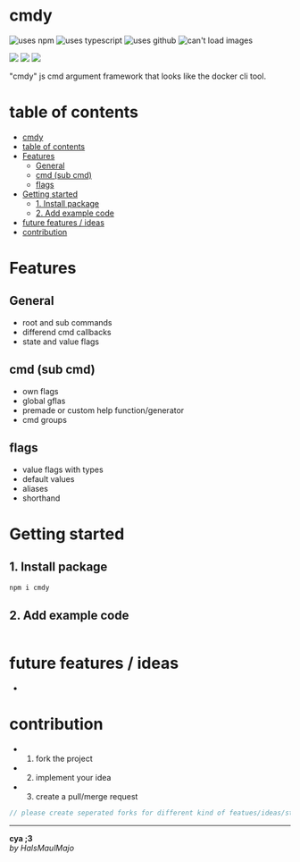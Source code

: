 # cmdy

![uses npm](https://img.shields.io/npm/v/cmdy.svg?style=plastic&logo=npm&color=red)
![uses typescript](https://img.shields.io/badge/dynamic/json?style=plastic&color=blue&label=Typescript&prefix=v&query=devDependencies.typescript&url=https%3A%2F%2Fraw.githubusercontent.com%2FHalsMaulMajo%2Fcmdy%2Fmain%2Fpackage.json)
![uses github](https://img.shields.io/badge/dynamic/json?style=plastic&color=darkviolet&label=GitHub&prefix=v&query=version&url=https%3A%2F%2Fraw.githubusercontent.com%2FHalsMaulMajo%2Fcmdy%2Fmain%2Fpackage.json)
![can't load images](https://img.shields.io/badge/dynamic/json?style=plastic&color=orange&label=UnixTime&query=unixtime&suffix=sec&url=http%3A%2F%2Fworldtimeapi.org%2Fapi%2Ftimezone%2FEtc%2FUTC)

![](https://img.shields.io/badge/dynamic/json?color=darkred&label=open%20issues&query=open_issues&suffix=x&url=https%3A%2F%2Fapi.github.com%2Frepos%2FHalsMaulMajo%2Fcmdy)
![](https://img.shields.io/badge/dynamic/json?color=navy&label=forks&query=forks&suffix=x&url=https%3A%2F%2Fapi.github.com%2Frepos%2FHalsMaulMajo%2Fcmdy)
![](https://img.shields.io/badge/dynamic/json?color=green&label=subscribers&query=subscribers_count&suffix=x&url=https%3A%2F%2Fapi.github.com%2Frepos%2FHalsMaulMajo%2Fcmdy)

"cmdy" js cmd argument framework that looks like the docker cli tool.

# table of contents 
- [cmdy](#cmdy)
- [table of contents](#table-of-contents)
- [Features](#features)
  - [General](#general)
  - [cmd (sub cmd)](#cmd-sub-cmd)
  - [flags](#flags)
- [Getting started](#getting-started)
  - [1. Install package](#1-install-package)
  - [2. Add example code](#2-add-example-code)
- [future features / ideas](#future-features--ideas)
- [contribution](#contribution)

# Features

## General
 - root and sub commands
 - differend cmd callbacks
 - state and value flags

## cmd (sub cmd)
 - own flags
 - global gflas
 - premade or custom help function/generator
 - cmd groups

## flags
 - value flags with types
 - default values
 - aliases
 - shorthand

# Getting started
## 1. Install package
```sh
npm i cmdy
```

## 2. Add example code
```ts

```

# future features / ideas
 - 

# contribution
 - 1. fork the project
 - 2. implement your idea
 - 3. create a pull/merge request
```ts
// please create seperated forks for different kind of featues/ideas/structure changes/implementations
```

---
**cya ;3**  
*by HalsMaulMajo*